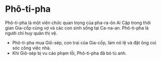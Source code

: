 # Phô-ti-pha

Phô-ti-pha là một viên chức quan trọng của pha-ra-ôn Ai Cập trong thời gian Gia-cốp cùng vợ và các con sinh sống tại Ca-na-an. Phô-ti-pha là người chỉ huy quân thị vệ.
- Phô-ti-pha mua Giô-sép, con trai của Gia-cốp, làm nô lệ và đặt ông coi sóc công việc nhà. 
- Khi Giô-sép bị vu cáo phạm lỗi, Phô-ti-pha đã bỏ tù anh.

